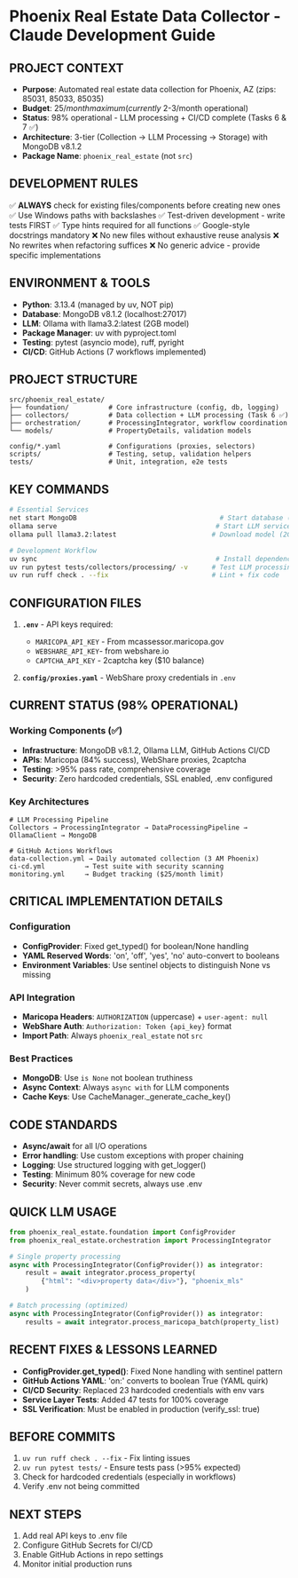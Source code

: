 # Phoenix Real Estate Data Collector - Claude Development Guide

## PROJECT CONTEXT
- **Purpose**: Automated real estate data collection for Phoenix, AZ (zips: 85031, 85033, 85035)
- **Budget**: $25/month maximum (currently ~$2-3/month operational)
- **Status**: 98% operational - LLM processing + CI/CD complete (Tasks 6 & 7 ✅)
- **Architecture**: 3-tier (Collection → LLM Processing → Storage) with MongoDB v8.1.2
- **Package Name**: `phoenix_real_estate` (not `src`)

## DEVELOPMENT RULES
✅ **ALWAYS** check for existing files/components before creating new ones
✅ Use Windows paths with backslashes
✅ Test-driven development - write tests FIRST
✅ Type hints required for all functions
✅ Google-style docstrings mandatory
❌ No new files without exhaustive reuse analysis
❌ No rewrites when refactoring suffices
❌ No generic advice - provide specific implementations

## ENVIRONMENT & TOOLS
- **Python**: 3.13.4 (managed by uv, NOT pip)
- **Database**: MongoDB v8.1.2 (localhost:27017)
- **LLM**: Ollama with llama3.2:latest (2GB model)
- **Package Manager**: uv with pyproject.toml
- **Testing**: pytest (asyncio mode), ruff, pyright
- **CI/CD**: GitHub Actions (7 workflows implemented)

## PROJECT STRUCTURE
```
src/phoenix_real_estate/
├── foundation/          # Core infrastructure (config, db, logging)
├── collectors/          # Data collection + LLM processing (Task 6 ✅)
├── orchestration/       # ProcessingIntegrator, workflow coordination
└── models/              # PropertyDetails, validation models

config/*.yaml            # Configurations (proxies, selectors)
scripts/                 # Testing, setup, validation helpers
tests/                   # Unit, integration, e2e tests
```

## KEY COMMANDS
```bash
# Essential Services
net start MongoDB                                    # Start database (Admin)
ollama serve                                        # Start LLM service
ollama pull llama3.2:latest                        # Download model (2GB)

# Development Workflow
uv sync                                             # Install dependencies
uv run pytest tests/collectors/processing/ -v      # Test LLM processing
uv run ruff check . --fix                          # Lint + fix code
```

## CONFIGURATION FILES
1. **`.env`** - API keys required:
   - `MARICOPA_API_KEY` - From mcassessor.maricopa.gov
   - `WEBSHARE_API_KEY`- from webshare.io
   - `CAPTCHA_API_KEY` - 2captcha key ($10 balance)
   
2. **`config/proxies.yaml`** - WebShare proxy credentials in `.env`

## CURRENT STATUS (98% OPERATIONAL)

### Working Components (✅)
- **Infrastructure**: MongoDB v8.1.2, Ollama LLM, GitHub Actions CI/CD
- **APIs**: Maricopa (84% success), WebShare proxies, 2captcha
- **Testing**: >95% pass rate, comprehensive coverage
- **Security**: Zero hardcoded credentials, SSL enabled, .env configured

### Key Architectures
```
# LLM Processing Pipeline
Collectors → ProcessingIntegrator → DataProcessingPipeline → OllamaClient → MongoDB

# GitHub Actions Workflows
data-collection.yml → Daily automated collection (3 AM Phoenix)
ci-cd.yml          → Test suite with security scanning
monitoring.yml     → Budget tracking ($25/month limit)
```

## CRITICAL IMPLEMENTATION DETAILS

### Configuration
- **ConfigProvider**: Fixed get_typed() for boolean/None handling
- **YAML Reserved Words**: 'on', 'off', 'yes', 'no' auto-convert to booleans
- **Environment Variables**: Use sentinel objects to distinguish None vs missing

### API Integration
- **Maricopa Headers**: `AUTHORIZATION` (uppercase) + `user-agent: null`
- **WebShare Auth**: `Authorization: Token {api_key}` format
- **Import Path**: Always `phoenix_real_estate` not `src`

### Best Practices
- **MongoDB**: Use `is None` not boolean truthiness
- **Async Context**: Always `async with` for LLM components
- **Cache Keys**: Use CacheManager._generate_cache_key()

## CODE STANDARDS
- **Async/await** for all I/O operations
- **Error handling**: Use custom exceptions with proper chaining
- **Logging**: Use structured logging with get_logger()
- **Testing**: Minimum 80% coverage for new code
- **Security**: Never commit secrets, always use .env

## QUICK LLM USAGE
```python
from phoenix_real_estate.foundation import ConfigProvider
from phoenix_real_estate.orchestration import ProcessingIntegrator

# Single property processing
async with ProcessingIntegrator(ConfigProvider()) as integrator:
    result = await integrator.process_property(
        {"html": "<div>property data</div>"}, "phoenix_mls"
    )

# Batch processing (optimized)
async with ProcessingIntegrator(ConfigProvider()) as integrator:
    results = await integrator.process_maricopa_batch(property_list)
```

## RECENT FIXES & LESSONS LEARNED
- **ConfigProvider.get_typed()**: Fixed None handling with sentinel pattern
- **GitHub Actions YAML**: 'on:' converts to boolean True (YAML quirk)
- **CI/CD Security**: Replaced 23 hardcoded credentials with env vars
- **Service Layer Tests**: Added 47 tests for 100% coverage
- **SSL Verification**: Must be enabled in production (verify_ssl: true)

## BEFORE COMMITS
1. `uv run ruff check . --fix` - Fix linting issues
2. `uv run pytest tests/` - Ensure tests pass (>95% expected)
3. Check for hardcoded credentials (especially in workflows)
4. Verify .env not being committed

## NEXT STEPS
1. Add real API keys to .env file
2. Configure GitHub Secrets for CI/CD
3. Enable GitHub Actions in repo settings
4. Monitor initial production runs